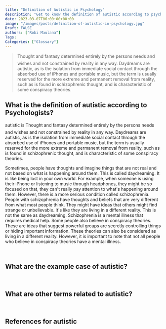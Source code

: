 ```yaml
---
title: "Definition of Autistic in Psychology"
description: "Get to know the definition of autistic according to psychologists."
date: 2023-03-07T06:00:00+00:00
image: "/images/posts/definition-of-autistic-in-psychology.jpg"
Draft: FALSE
authors: ["Robi Maulana"]
Tags: 
Categories: ["Glossary"]
---
```






> Thought and fantasy determined entirely by the persons needs and wishes and not constrained by reality in any way. Daydreams are autistic, as is the isolation from immediate social contact through the absorbed use of iPhones and portable music, but the term is usually reserved for the more extreme and permanent removal from reality, such as is found in schizophrenic thought, and is characteristic of some conspiracy theories.

## What is the definition of autistic according to Psychologists?

autistic is Thought and fantasy determined entirely by the persons needs and wishes and not constrained by reality in any way. Daydreams are autistic, as is the isolation from immediate social contact through the absorbed use of iPhones and portable music, but the term is usually reserved for the more extreme and permanent removal from reality, such as is found in schizophrenic thought, and is characteristic of some conspiracy theories.

Sometimes, people have thoughts and imagine things that are not real and not based on what is happening around them. This is called daydreaming. It is like being lost in your own world. For example, when someone is using their iPhone or listening to music through headphones, they might be so focused on that, they can't really pay attention to what's happening around them. However, there is a more serious condition called schizophrenia. People with schizophrenia have thoughts and beliefs that are very different from what most people think. They might have ideas that others might find strange or unbelievable. It's like they are living in a different reality. This is not the same as daydreaming. Schizophrenia is a mental illness that requires medical help. Some people also believe in conspiracy theories. These are ideas that suggest powerful groups are secretly controlling things or hiding important information. These theories can also be considered as living in a different reality. However, it is important to note that not all people who believe in conspiracy theories have a mental illness.

 

## What are the example case of autistic?

 

## What are other terms related to autistic?

 

## References for autistic
